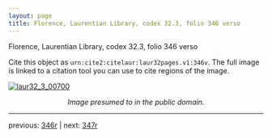 ```yaml
---
layout: page
title: Florence, Laurentian Library, codex 32.3, folio 346 verso
---
```


Florence, Laurentian Library, codex 32.3, folio 346 verso

Cite this object as `urn:cite2:citelaur:laur32pages.v1:346v`.  The full image is linked to a citation tool you can use to cite regions of the image.

[![laur32_3_00700](http://www.homermultitext.org/iipsrv?IIIF=/project/homer/pyramidal/deepzoom/citelaur/laur32imgs/v1/laur32_3_00700.tif/full/800,/0/default.jpg)](http://www.homermultitext.org/ict2/?urn=urn:cite2:citelaur:laur32imgs.v1:laur32_3_00700) 

<p style="text-align: center; font-style: italic;">Image presumed to in the public domain.</p>

---

previous: [346r](../346r/) | next: [347r](../347r/)